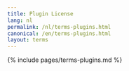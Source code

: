 ```yaml
---
title: Plugin License
lang: nl
permalink: /nl/terms-plugins.html
canonical: /en/terms-plugins.html
layout: terms
---
```


{% include pages/terms-plugins.md %}
